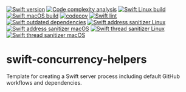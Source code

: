 [![Swift version](https://img.shields.io/badge/Swift-5.6-orange?style=flat-square)](https://img.shields.io/badge/Swift-5.6-orange?style=flat-square) [![Code complexity analysis](https://github.com/ordo-one/swift-concurrency-helpers/actions/workflows/scc-code-complexity.yml/badge.svg)](https://github.com/ordo-one/swift-concurrency-helpers/actions/workflows/scc-code-complexity.yml) [![Swift Linux build](https://github.com/ordo-one/swift-concurrency-helpers/actions/workflows/swift-linux-build.yml/badge.svg)](https://github.com/ordo-one/swift-concurrency-helpers/actions/workflows/swift-linux-build.yml) [![Swift macOS build](https://github.com/ordo-one/swift-concurrency-helpers/actions/workflows/swift-macos-build.yml/badge.svg)](https://github.com/ordo-one/swift-concurrency-helpers/actions/workflows/swift-macos-build.yml) [![codecov](https://codecov.io/gh/ordo-one/swift-concurrency-helpers/branch/main/graph/badge.svg?token=mSfhIPMpJE)](https://codecov.io/gh/ordo-one/swift-concurrency-helpers)
[![Swift lint](https://github.com/ordo-one/swift-concurrency-helpers/actions/workflows/swift-lint.yml/badge.svg)](https://github.com/ordo-one/swift-concurrency-helpers/actions/workflows/swift-lint.yml) [![Swift outdated dependencies](https://github.com/ordo-one/swift-concurrency-helpers/actions/workflows/swift-outdated-dependencies.yml/badge.svg)](https://github.com/ordo-one/swift-concurrency-helpers/actions/workflows/swift-outdated-dependencies.yml)
[![Swift address sanitizer Linux](https://github.com/ordo-one/swift-concurrency-helpers/actions/workflows/swift-address-sanitizer-linux.yml/badge.svg)](https://github.com/ordo-one/swift-concurrency-helpers/actions/workflows/swift-address-sanitizer-linux.yml) [![Swift address sanitizer macOS](https://github.com/ordo-one/swift-concurrency-helpers/actions/workflows/swift-address-sanitizer-macos.yml/badge.svg)](https://github.com/ordo-one/swift-concurrency-helpers/actions/workflows/swift-address-sanitizer-macos.yml) [![Swift thread sanitizer Linux](https://github.com/ordo-one/swift-concurrency-helpers/actions/workflows/swift-thread-sanitizer-linux.yml/badge.svg)](https://github.com/ordo-one/swift-concurrency-helpers/actions/workflows/swift-thread-sanitizer-linux.yml) [![Swift thread sanitizer macOS](https://github.com/ordo-one/swift-concurrency-helpers/actions/workflows/swift-thread-sanitizer-macos.yml/badge.svg)](https://github.com/ordo-one/swift-concurrency-helpers/actions/workflows/swift-thread-sanitizer-macos.yml)

# swift-concurrency-helpers
Template for creating a Swift server process including default GitHub workflows and dependencies.

